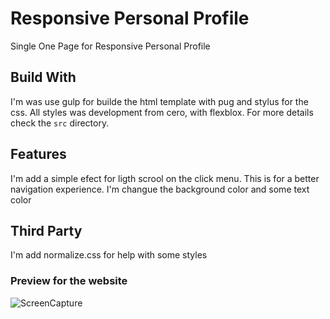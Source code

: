 # Responsive Personal Profile

Single One Page for Responsive Personal Profile

## Build With

I'm was use gulp for builde the html template with pug and stylus for the css. All styles was development from cero, with flexblox. For more details check the `src` directory.

## Features

I'm add a simple efect for ligth scrool on the click menu. This is for a better navigation experience.
I'm changue the background color and some text color

## Third Party

I'm add normalize.css for help with some styles

### Preview for the website

![ScreenCapture](https://drive.google.com/uc?export=view&id=14N8jup9QbpXse1PuPgVdKKp_fs7DYaNK)
